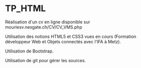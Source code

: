 # TP_HTML

Réalisation d'un cv en ligne disponible sur mouriesv.nexgate.ch/CV/CV_VMS.php

Utilisation des notions HTML5 et CSS3 vues en cours (Formation développeur Web et Objets connectés avec l'IFA à Metz).

Utilisation de Bootstrap.

Utilisation de git pour gèrer les sources.
